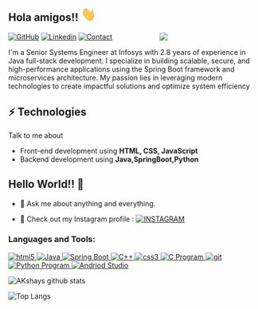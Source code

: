 <h2> Hola amigos!! <img src="https://raw.githubusercontent.com/ABSphreak/ABSphreak/master/gifs/Hi.gif" width="30px"></h2>

<img align="right" src="https://github.com/rajput2107/rajput2107/blob/master/Assets/Developer.gif" width='200'/>

[![GitHub](https://img.shields.io/badge/SUPPORT%20AT-GITHUB-blue?style=for-the-badge&logo=github)](https://github.com/akshay8123-gadagoli) [![Linkedin](https://img.shields.io/badge/MY%20PROFILE-Linkedin-blue?style=for-the-badge&logo=github)](https://www.linkedin.com/in/akshay-gadagoli-318996199) [![Contact](https://img.shields.io/badge/CONTACT-GMAIL-yellow?style=for-the-badge&logo=gmail&logoColor=white)](mailto:akshaydj8123@gmail.com)
 
I'm a Senior Systems Engineer at Infosys with 2.8 years of experience in Java full-stack development. I specialize in building scalable, secure, and high-performance applications using the Spring Boot framework and microservices architecture. My passion lies in leveraging modern technologies to create impactful solutions and optimize system efficiency

## ⚡ Technologies
Talk to me about
- Front-end development using **HTML, CSS, JavaScript**
- Backend development using **Java,SpringBoot,Python**
  


## Hello World!! 🤔
- 💬 Ask me about anything and everything.

- 🎯 Check out my Instagram profile : [![INSTAGRAM](https://img.shields.io/badge/FOLLOW%20ME-Instagram-green&logo=instagram&logoColor=white)](https://www.instagram.com/microbot_3.o/)
<h3 align="left">Languages and Tools:</h3>
<p align="left"> 


  
  <a href="https://www.w3.org/html/" target="_blank">
    <img src="https://img.icons8.com/color/48/000000/html-5--v1.png" alt="html5" width="40" height="40"/>
  </a>
   <a href="https://git-scm.com/" target="_blank">
    <img src="https://img.icons8.com/?size=100&id=t5FJr3NzrPSm&format=png&color=000000" alt="Java" width="40" height="40"/> 
  </a>
  <a href="https://git-scm.com/" target="_blank">
    <img src="https://img.icons8.com/?size=100&id=90519&format=png&color=000000" alt="Spring Boot" width="40" height="40"/> 
  </a>
 <a href="https://www.w3.org/html/" target="_blank">
    <img src="https://img.icons8.com/color/2x/c-plus-plus-logo.png" alt="C++" width="40" height="40"/>
  </a>
  <a href="https://www.w3schools.com/css/" target="_blank">
    <img src="https://img.icons8.com/color/48/000000/css3.png" alt="css3" width="40" height="40"/>
  </a>  
 <a href="https://www.cprogramming.com/" target="_blank">
    <img src="https://img.icons8.com/color/48/000000/c-programming.png" alt="C Program" height="40"/> 
  </a> 
  <a href="https://git-scm.com/" target="_blank">
    <img src="https://img.icons8.com/color/48/4a90e2/git.png" alt="git" width="40" height="40"/> 
  </a>
 <a href="https://git-scm.com/" target="_blank">
    <img src="https://img.icons8.com/color/344/python--v1.png" alt="Python Program" width="40" height="40"/> 
  </a>
 <a href="https://git-scm.com/" target="_blank">
    <img src="https://img.icons8.com/color/2x/android-studio--v2.png" alt="Andriod Studio" width="40" height="40"/> 
  </a>
 
 
![AKshays github stats](https://github-readme-stats.vercel.app/api?username=akshay8123-gadagoli&show_icons=true&title_color=0299da&icon_color=ff5e00&text_color=2ee300&bg_color=fff0)

![Top Langs](https://github-readme-stats.vercel.app/api/top-langs/?username=akshay8123-gadagoli&langs_count=8&layout=compact&text_color=2ee300&bg_color=fff0)
 
 
